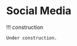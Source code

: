 # Social Media

<!-- markdownlint-disable MD046 -->
!!! construction

    Under construction.
<!-- markdownlint-enable MD046 -->